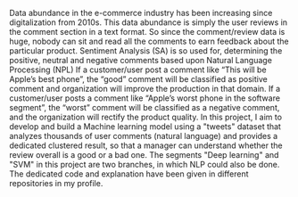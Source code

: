 Data abundance in the e-commerce industry has been increasing since digitalization from 2010s. This data abundance is simply the user reviews in the comment section in a text format. So since the comment/review data is huge, nobody can sit and read all the comments to earn feedback about the particular product. Sentiment Analysis (SA) is so used for, determining the positive, neutral and negative comments based upon Natural Language Processing (NPL) If a customer/user post a comment like “This will be Apple’s best phone”, the “good” comment will be classified as positive comment and organization will improve the production in that domain. If a customer/user posts a comment like “Apple’s worst phone in the software segment”, the “worst” comment will be classified as a negative comment, and the organization will rectify the product quality. In this project, I aim to develop and build a Machine learning model using a "tweets" dataset that analyzes thousands of user comments (natural language) and provides a dedicated clustered result, so that a manager can understand whether the review overall is a good or a bad one. The segments "Deep learning" and "SVM" in this project are two branches, in which NLP could also be done. The dedicated code and explanation have been given in different repositories in my profile.
